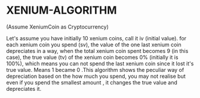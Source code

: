 # XENIUM-ALGORITHM

(Assume XeniumCoin as Cryptocurrency)

Let's assume you have initially 10 xenium coins, call it iv (initial value). 
for each xenium coin you spend (sv), the value of the one last xenium coin depreciates in a way, 
when the total xenium coin spent becomes 9 (in this case), 
the true value (tv) of the xenium coin becomes 0% (initially it is 100%), 
which means you can not spend the last xenium coin since it lost it's true value.
Means 1 became 0 .This algorithm shows the peculiar way of depreciation based on the how much you spend,
you may not realise but even if you spend the smallest amount , it changes the true value and depreciates it.

